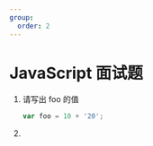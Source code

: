 ```yaml
---
group:
  order: 2
---
```


# JavaScript 面试题

1. 请写出 foo 的值

   ```javascript
   var foo = 10 + '20';
   ```

2.
